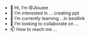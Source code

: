 - 👋 Hi, I’m @Jlouiee
- 👀 I’m interested in ... creating ppt
- 🌱 I’m currently learning ...in bestlink
- 💞️ I’m looking to collaborate on ...
- 📫 How to reach me ...

<!---
Jlouiee/Jlouiee is a ✨ special ✨ repository because its `README.md` (this file) appears on your GitHub profile.
You can click the Preview link to take a look at your changes.
--->
